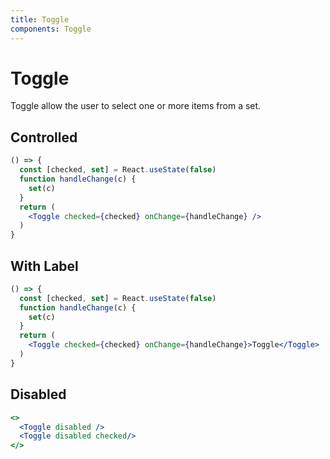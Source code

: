 ```yaml
---
title: Toggle
components: Toggle
---
```


# Toggle

<p class="description">Toggle allow the user to select one or more items from a set.</p>

## Controlled

```jsx
() => {
  const [checked, set] = React.useState(false)
  function handleChange(c) {
    set(c)
  }
  return (
    <Toggle checked={checked} onChange={handleChange} />
  )
}
```

## With Label

```jsx
() => {
  const [checked, set] = React.useState(false)
  function handleChange(c) {
    set(c)
  }
  return (
    <Toggle checked={checked} onChange={handleChange}>Toggle</Toggle>
  )
}
```

## Disabled

```jsx
<>
  <Toggle disabled />
  <Toggle disabled checked/>
</>
```

